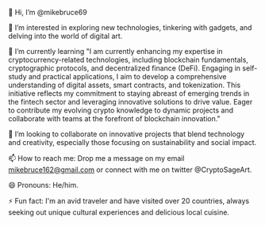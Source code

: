 👋 Hi, I’m @mikebruce69

👀 I’m interested in exploring new technologies, tinkering with gadgets, and delving into the world of digital art.

🌱 I’m currently learning "I am currently enhancing my expertise in cryptocurrency-related technologies, including blockchain fundamentals, cryptographic protocols, and decentralized finance (DeFi). Engaging in self-study and practical applications, I aim to develop a comprehensive understanding of digital assets, smart contracts, and tokenization. This initiative reflects my commitment to staying abreast of emerging trends in the fintech sector and leveraging innovative solutions to drive value. Eager to contribute my evolving crypto knowledge to dynamic projects and collaborate with teams at the forefront of blockchain innovation."

💞️ I’m looking to collaborate on innovative projects that blend technology and creativity, especially those focusing on sustainability and social impact.

📫 How to reach me: Drop me a message on my email mikebruce162@gmail.com or connect with me on twitter @CryptoSageArt.

😄 Pronouns: He/him.

⚡ Fun fact: I'm an avid traveler and have visited over 20 countries, always seeking out unique cultural experiences and delicious local cuisine.
